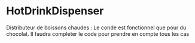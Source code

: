 # HotDrinkDispenser
Distributeur de boissons chaudes : Le conde est fonctionnel que pour du chocolat. Il faudra completer le code pour prendre en compte tous les cas
